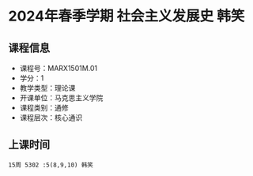 # 2024年春季学期 社会主义发展史 韩笑






## 课程信息

- 课程号：MARX1501M.01
- 学分：1
- 教学类型：理论课
- 开课单位：马克思主义学院
- 课程类别：通修
- 课程层次：核心通识

## 上课时间

```
15周 5302 :5(8,9,10) 韩笑
```

